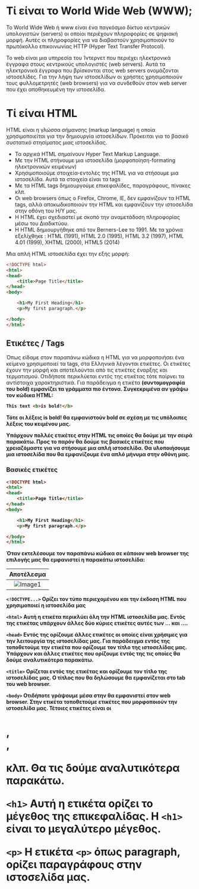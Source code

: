 # Τί είναι το World Wide Web (WWW);
Το World Wide Web ή www είναι ένα παγκόσμιο δίκτυο κεντρικών υπολογιστών (servers) οι οποίοι περιέχουν πληροφορίες σε ψηφιακή μορφή. Αυτές οι πληροφορίες για να διαβαστούν χρησιμοποιούν το πρωτόκολλο επικοινωνίας HTTP (Hyper Text Transfer Protocol). 

To web είναι μια υπηρεσία του Ίντερνετ που περιέχει ηλεκτρονικά έγγραφα στους κεντρικούς υπολογιστές (web servers). Αυτά τα ηλεκτρονικά έγγραφα που βρίσκονται στος web servers ονομάζονται ιστοσελίδες. Για την λήψη των ιστοσελίδων οι χρήστες χρησιμοποιούν τους φυλλομετρητές (web browsers) για να συνδεθούν στον web server που έχει αποθηκευμένη την ιστοσελίδα.


# Τί είναι HTML
HTML είναι η γλώσσα σήμανσης (markup language) η οποία χρησιμοποιείται για την δημιουργία ιστοσελίδων. Πρόκειται για το βασικό συστατικό στησίματος μιας ιστοσελίδας. 

* Τα αρχικά HTML σημαίνουν Hyper Text Markup Language.
* Με την HTML στήνουμε μια ιστοσελίδα (μορφοποίηση-formating ηλεκτρονικών κειμένων)
* Χρησιμοποιούμε στοιχεία-εντολές της HTML για να στήσουμε μια ιστοσελίδα. Αυτά τα στοιχεία είναι τα tags 
* Με τα HTML tags δημιουργούμε επικεφαλίδες, παραγράφους, πίνακες κλπ.
* Οι web browsers όπως ο Firefox, Chrome, IE, δεν εμφανίζουν τα HTML tags, αλλά αποκωδικοποιούν την HTML και εμφανίζουν την ιστοσελίδα στην οθόνη του Η/Υ μας.
* Η HTML έχει σχεδιαστεί με σκοπό την αναμετάδοση πληροφορίας μέσω του Διαδικτύου.
* Η HTML δημιουργήθηκε από τον Berners-Lee το 1991. Με τα χρόνια εξελίχθηκε : HTML (1991), HTML 2.0 (1995), HTML 3.2 (1997), HTML 4.01 (1999), XHTML (2000), HTML5 (2014)

Μια απλή HTML ιστοσελίδα έχει την εξής μορφή:

```html
<!DOCTYPE html>
<html>
<head>
    <title>Page Title</title>
</head>
<body>

    <h1>My First Heading</h1>
    <p>My first paragraph.</p>

</body>
</html>
```

## Ετικέτες / Tags

Όπως είδαμε στον παραπάνω κώδικα η HTML για να μορφοποιήσει ένα κείμενο χρησιμοποιεί τα tags, στα Ελληνικά λέγονται ετικέτες. Οι ετικέτες έχουν την μορφή <etiketa> </etiketa> και αποτελούνται από τις ετικέτες έναρξης και τερματισμού. Οτιδήποτε περικλύεται εντός της ετικέτας τότε παίρνει τα αντίστοιχα χαρακτηριστικά. Για παράδειγμα η ετικέτα <b> (συντομογραφία του bold) εμφανίζει τα γράμματα πιο έντονα. Συγκεκριμένα αν γράψω τον κώδικα HTML:

```html
This text <b>is bold!</b>
```
Τότε οι λέξεις is bold! θα εμφανιστούν bold σε σχέση με τις υπόλοιπες λέξεις του κειμένου μας.

Υπάρχουν πολλές ετικέτες στην HTML τις οποίες θα δούμε με την σειρά παρακάτω. Προς το παρόν θα δούμε τις βασικές ετικέτες που χρειαζόμαστε για να στήσουμε μια απλή ιστοσελίδα. Θα υλοποιήσουμε μια ιστοσελίδα που θα εμφανίζουμε ένα απλό μήνυμα στην οθόνη μας.

### Βασικές ετικέτες

```html
<!DOCTYPE html>
<html>
<head>
    <title>Page Title</title>
</head>
<body>

    <h1>My First Heading</h1>
    <p>My first paragraph.</p>

</body>
</html>
```

Όταν εκτελέσουμε τον παραπάνω κώδικα σε κάποιον web browser της επιλογής μας θα εμφανιστεί η παρακάτω ιστοσελίδα:

|Αποτέλεσμα|
:-------------------------:|
![Image1](https://uc08a7d7623ce62be5c080b6cbc3.previews.dropboxusercontent.com/p/thumb/AA1QFQSq1XpjnQfNeB3aYxPhG9QJ7tHXU2sG81aW7RUScfhtq8LeyQ1Pi4UfyuPEsGshhzqXLB1FM-9F0vGNlVUyjIc6O6zi99FIdlKvQA1WC_jz04W3TszLpFc-XDYlTCh639hkDAqaibNYa2aQh_SD03nnECnSzzoKEEbzb7YgOGnPzcL3gJ4QIL1QG4jzCuXqrPX2MviQpXKGvIs5-E6jd02s4gxcMcqof0SXApriSYIbHaJDqRKLdDWoDbaIUpi78QQK9lg5prh9_OvFja-BrnB-XxlfUxz1LEEefurGr1JQJW2J_9fttOBoFKPcOTb9qoLv2mqfCLak7pPSfu6CcEe6QkZXvVMYYpxww389bJYs0B43gf4po4usJ1kCy14V4A1yxoBkHRcOgZq_r0yL/p.png?fv_content=true&size_mode=5)|


```<!DOCTYPE...>```
Ορίζει τον τύπο περιεχομένου και την έκδοση HTML που χρησιμοποιεί η ιστοσελίδα μας

```<html>```
Αυτή η ετικέτα περικλύει όλη την HTML ιστοσελίδα μας. Εντός της ετικέτας <html> υπάρχουν άλλες δύο κύριες ετικέτες αυτές των <head>...</head> και <body>...</body>.

```<head>```
Εντός της <head> ορίζουμε άλλες ετικέτες οι οποίες είναι χρήσιμες για την λειτουργία της ιστοσελίδας μας. Για παράδειγμα εντός της <head> τοποθετούμε την ετικέτα <title>...</title> που ορίζουμε τον τίτλο της ιστοσελίδας μας. Υπάρχουν και άλλες ετικέτες που ορίζουμε εντός της <head> τις οποίες θα δούμε αναλυτικότερα παρακάτω.
    
```<title>```
Ορίζεται εντός της ετικέτας <head> και ορίζουμε τον τίτλο της ιστοσελίδας μας. Ο τίτλος που θα δηλώσουμε θα εμφανίζεται στο tab του web browser.
    
    
```<body>```
Οτιδήποτε γράψουμε μέσα στην <body> θα εμφανιστεί στον web browser. Στην ετικέτα <body> τοποθετούμε ετικέτες που μορφοποιούν την ιστοσελίδα μας. Τέτοιες ετικέτες είναι οι <h1>, <div>, <p> κλπ. Θα τις δούμε αναλυτικότερα παρακάτω.
    
```<h1>```
Αυτή η ετικέτα ορίζει το μέγεθος της επικεφαλίδας. Η `<h1>` είναι το μεγαλύτερο μέγεθος.

```<p>```
Η ετικέτα `<p>` όπως paragraph, ορίζει παραγράφους στην ιστοσελίδα μας. 



